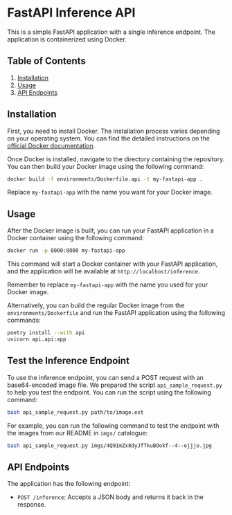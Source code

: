# FastAPI Inference API

This is a simple FastAPI application with a single inference endpoint. The application is containerized using Docker.

## Table of Contents
1. [Installation](#installation)
2. [Usage](#usage)
3. [API Endpoints](#api-endpoints)

## Installation

First, you need to install Docker. The installation process varies depending on your operating system. You can find the detailed instructions on the [official Docker documentation](https://docs.docker.com/get-docker/).

Once Docker is installed, navigate to the directory containing the repository. You can then build your Docker image using the following command:

```bash
docker build -f environments/Dockerfile.api -t my-fastapi-app .
```

Replace `my-fastapi-app` with the name you want for your Docker image.

## Usage

After the Docker image is built, you can run your FastAPI application in a Docker container using the following command:

```bash
docker run -p 8000:8000 my-fastapi-app
```

This command will start a Docker container with your FastAPI application, and the application will be available at `http://localhost/inference`.

Remember to replace `my-fastapi-app` with the name you used for your Docker image.

Alternatively, you can build the regular Docker image from the `environments/Dockerfile` and run the FastAPI application using the following commands:

```bash
poetry install --with api
uvicorn api.api:app
```

## Test the Inference Endpoint

To use the inference endpoint, you can send a POST request with an base64-encoded image file. We prepared the script `api_sample_request.py` to help you test the endpoint. You can run the script using the following command:

```bash
bash api_sample_request.py path/to/image.ext
```
For example, you can run the following command to test the endpoint with the images from our README in `imgs/` catalogue:

```bash
bash api_sample_request.py imgs/4Q91mZx8dyJfTkuBOokf--4--ojjjo.jpg
```

## API Endpoints

The application has the following endpoint:

- `POST /inference`: Accepts a JSON body and returns it back in the response.

